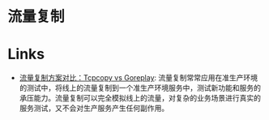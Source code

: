 # 流量复制

# Links

- [流量复制方案对比：Tcpcopy vs Goreplay](https://cubox.pro/c/iu1twM): 流量复制常常应用在准生产环境的测试中，将线上的流量复制到一个准生产环境服务中，测试新功能和服务的承压能力。流量复制可以完全模拟线上的流量，对复杂的业务场景进行真实的服务测试，又不会对生产服务产生任何副作用。
